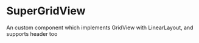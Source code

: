 # SuperGridView
An custom component which implements GridView with LinearLayout, and supports header too
